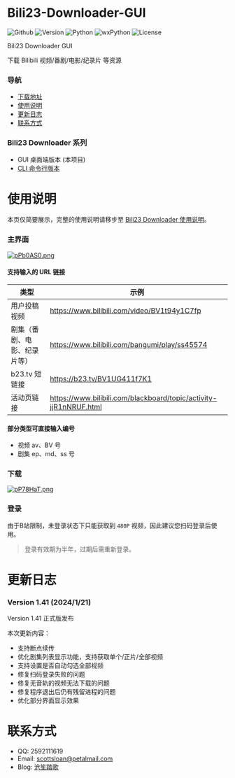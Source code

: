# Bili23-Downloader-GUI
![Github](https://img.shields.io/badge/GitHub-black?logo=github&style=flat) ![Version](https://img.shields.io/github/v/release/ScottSloan/Bili23-Downloader?style=flat) ![Python](https://img.shields.io/badge/Python-3.11.5-green?style=flat) ![wxPython](https://img.shields.io/badge/wxPython-4.2.1-green?style=flat) ![License](https://img.shields.io/badge/license-MIT-orange?style=flat)

Bili23 Downloader GUI

下载 Bilibili 视频/番剧/电影/纪录片 等资源  

### **导航**
+ [下载地址](https://github.com/ScottSloan/Bili23-Downloader/releases)
+ [使用说明](#使用说明)
+ [更新日志](#更新日志) 
+ [联系方式](#联系方式)

### **Bili23 Downloader 系列**
* GUI 桌面端版本 (本项目)
* [CLI 命令行版本](https://github.com/ScottSloan/Bili23-Downloader-CLI) 

# 使用说明
本页仅简要展示，完整的使用说明请移步至 [Bili23 Downloader 使用说明](https://scott-sloan.cn/archives/12/)。

### **主界面**
[![pPb0AS0.png](https://z1.ax1x.com/2023/09/28/pPb0AS0.png)](https://imgse.com/i/pPb0AS0)

#### **支持输入的 URL 链接**
| 类型 | 示例  |
| ---- | ---- |
| 用户投稿视频 | https://www.bilibili.com/video/BV1t94y1C7fp |
| 剧集（番剧、电影、纪录片等） | https://www.bilibili.com/bangumi/play/ss45574 |
| b23.tv 短链接 | https://b23.tv/BV1UG411f7K1 |
| 活动页链接 | https://www.bilibili.com/blackboard/topic/activity-jjR1nNRUF.html |

#### **部分类型可直接输入编号**
- 视频 av、BV 号
- 剧集 ep、md、ss 号

### **下载**
[![pP78HaT.png](https://z1.ax1x.com/2023/09/25/pP78HaT.png)](https://imgse.com/i/pP78HaT) 

### **登录**
由于B站限制，未登录状态下只能获取到 `480P` 视频，因此建议您扫码登录后使用。

> 登录有效期为半年，过期后需重新登录。

# 更新日志
### **Version 1.41 (2024/1/21)**
Version 1.41 正式版发布

本次更新内容：
* 支持断点续传
* 优化剧集列表显示功能，支持获取单个/正片/全部视频
* 支持设置是否自动勾选全部视频
* 修复扫码登录失败的问题
* 修复无音轨的视频无法下载的问题
* 修复程序退出后仍有残留进程的问题
* 优化部分界面显示效果

# 联系方式
- QQ: 2592111619
- Email: scottsloan@petalmail.com
- Blog: [沧笙踏歌](https://scott-sloan.cn)
